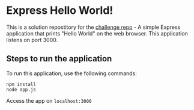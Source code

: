 # Express Hello World!
This is a solution repostitory for the [challenge repo](https://github.com/anshsrtv/express-helloworld) - A simple Express application that prints "Hello World" on the web browser. This application listens on port 3000.

## Steps to run the application
To run this application, use the following commands:
```
npm install
node app.js
```
Access the app on `localhost:3000`
